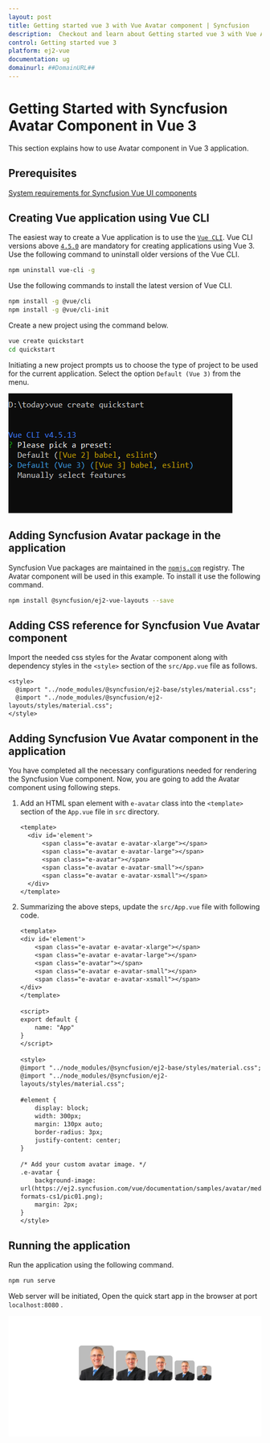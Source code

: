 ```yaml
---
layout: post
title: Getting started vue 3 with Vue Avatar component | Syncfusion
description:  Checkout and learn about Getting started vue 3 with Vue Avatar component of Syncfusion Essential JS 2 and more details.
control: Getting started vue 3 
platform: ej2-vue
documentation: ug
domainurl: ##DomainURL##
---
```


# Getting Started with Syncfusion Avatar Component in Vue 3

This section explains how to use Avatar component in Vue 3 application.

## Prerequisites

[System requirements for Syncfusion Vue UI components](https://ej2.syncfusion.com/vue/documentation/system-requirements/)

## Creating Vue application using Vue CLI

The easiest way to create a Vue application is to use the [`Vue CLI`](https://github.com/vuejs/vue-cli). Vue CLI versions above [`4.5.0`](https://v3.vuejs.org/guide/migration/introduction.html#vue-cli) are mandatory for creating applications using Vue 3. Use the following command to uninstall older versions of the Vue CLI.

```bash
npm uninstall vue-cli -g
```

Use the following commands to install the latest version of Vue CLI.

```bash
npm install -g @vue/cli
npm install -g @vue/cli-init
```

Create a new project using the command below.

```bash
vue create quickstart
cd quickstart
```

Initiating a new project prompts us to choose the type of project to be used for the current application. Select the option `Default (Vue 3)` from the menu.

![Reference](./images/vue3-terminal.png)

## Adding Syncfusion Avatar package in the application

Syncfusion Vue packages are maintained in the [`npmjs.com`](https://www.npmjs.com/~syncfusionorg) registry.
The Avatar component will be used in this example. To install it use the following command.

```bash
npm install @syncfusion/ej2-vue-layouts --save
```

## Adding CSS reference for Syncfusion Vue Avatar component

Import the needed css styles for the  Avatar component along with dependency styles in the `<style>` section of the `src/App.vue` file as follows.

```
<style>
  @import "../node_modules/@syncfusion/ej2-base/styles/material.css";
  @import "../node_modules/@syncfusion/ej2-layouts/styles/material.css";
</style>
```

## Adding Syncfusion Vue Avatar component in the application

You have completed all the necessary configurations needed  for rendering the Syncfusion Vue component. Now, you are going to add the Avatar component using following steps.

1. Add an HTML span element with `e-avatar` class into the `<template>` section of the `App.vue` file in `src` directory.

    ```
    <template>
      <div id='element'>
          <span class="e-avatar e-avatar-xlarge"></span>
          <span class="e-avatar e-avatar-large"></span>
          <span class="e-avatar"></span>
          <span class="e-avatar e-avatar-small"></span>
          <span class="e-avatar e-avatar-xsmall"></span>
      </div>
    </template>
    ```

2. Summarizing the above steps, update the `src/App.vue` file with following code.

    ```
    <template>
    <div id='element'>
        <span class="e-avatar e-avatar-xlarge"></span>
        <span class="e-avatar e-avatar-large"></span>
        <span class="e-avatar"></span>
        <span class="e-avatar e-avatar-small"></span>
        <span class="e-avatar e-avatar-xsmall"></span>
    </div>
    </template>

    <script>
    export default {
        name: "App"
    }
    </script>

    <style>
    @import "../node_modules/@syncfusion/ej2-base/styles/material.css";
    @import "../node_modules/@syncfusion/ej2-layouts/styles/material.css";

    #element {
        display: block;
        width: 300px;
        margin: 130px auto;
        border-radius: 3px;
        justify-content: center;
    }

    /* Add your custom avatar image. */
    .e-avatar {
        background-image: url(https://ej2.syncfusion.com/vue/documentation/samples/avatar/media-formats-cs1/pic01.png);
        margin: 2px;
    }
    </style>

    ```

## Running the application

Run the application using the following command.

```bash
npm run serve
```

Web server will be initiated, Open the quick start app in the browser at port `localhost:8080` .

![Output](./images/vue3-avatar-demo.PNG)
